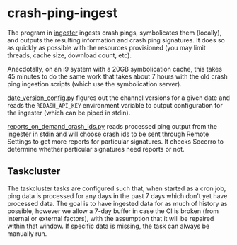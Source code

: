 # crash-ping-ingest

The program in [ingester](./ingester) ingests crash pings, symbolicates them (locally), and outputs the resulting
information and crash ping signatures. It does so as quickly as possible with the resources
provisioned (you may limit threads, cache size, download count, etc).

Anecdotally, on an i9 system with a 20GB symbolication cache, this takes 45 minutes to do the same
work that takes about 7 hours with the old crash ping ingestion scripts (which use the symbolication
server).

[date_version_config.py](./date_version_config.py) figures out the channel versions for a given date
and reads the `REDASH_API_KEY` environment variable to output configuration for the ingester (which
can be piped in stdin).

[reports_on_demand_crash_ids.py](./reports_on_demand_crash_ids.py) reads processed ping output from
the ingester in stdin and will choose crash ids to be sent through Remote Settings to get more
reports for particular signatures. It checks Socorro to determine whether particular signatures need
reports or not.

## Taskcluster

The taskcluster tasks are configured such that, when started as a cron job, ping data is processed
for any days in the past 7 days which don't yet have processed data. The goal is to have ingested
data for as much of history as possible, however we allow a 7-day buffer in case the CI is broken
(from internal or external factors), with the assumption that it will be repaired within that
window. If specific data is missing, the task can always be manually run.
